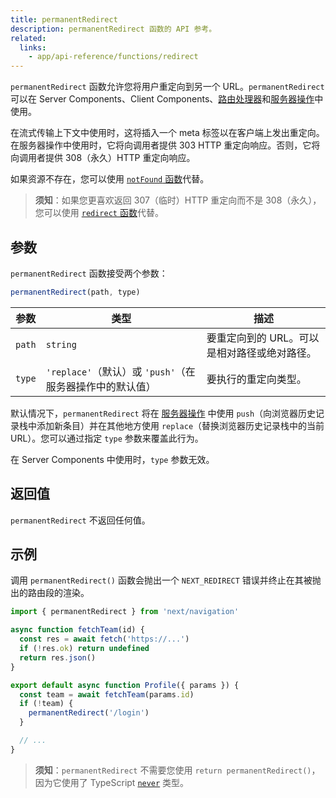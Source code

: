 ```yaml
---
title: permanentRedirect
description: permanentRedirect 函数的 API 参考。
related:
  links:
    - app/api-reference/functions/redirect
---
```


`permanentRedirect` 函数允许您将用户重定向到另一个 URL。`permanentRedirect` 可以在 Server Components、Client Components、[路由处理器](/docs/app/building-your-application/routing/route-handlers)和[服务器操作](/docs/app/building-your-application/data-fetching/server-actions-and-mutations)中使用。

在流式传输上下文中使用时，这将插入一个 meta 标签以在客户端上发出重定向。在服务器操作中使用时，它将向调用者提供 303 HTTP 重定向响应。否则，它将向调用者提供 308（永久）HTTP 重定向响应。

如果资源不存在，您可以使用 [`notFound` 函数](/docs/app/api-reference/functions/not-found)代替。

> **须知**：如果您更喜欢返回 307（临时）HTTP 重定向而不是 308（永久），您可以使用 [`redirect` 函数](/docs/app/api-reference/functions/redirect)代替。

## 参数

`permanentRedirect` 函数接受两个参数：

```js
permanentRedirect(path, type)
```

| 参数   | 类型                                                           | 描述                                                     |
| ------ | ------------------------------------------------------------- | -------------------------------------------------------- |
| `path` | `string`                                                      | 要重定向到的 URL。可以是相对路径或绝对路径。           |
| `type` | `'replace'`（默认）或 `'push'`（在服务器操作中的默认值） | 要执行的重定向类型。                                   |

默认情况下，`permanentRedirect` 将在 [服务器操作](/docs/app/building-your-application/data-fetching/server-actions-and-mutations) 中使用 `push`（向浏览器历史记录栈中添加新条目）并在其他地方使用 `replace`（替换浏览器历史记录栈中的当前 URL）。您可以通过指定 `type` 参数来覆盖此行为。

在 Server Components 中使用时，`type` 参数无效。

## 返回值

`permanentRedirect` 不返回任何值。

## 示例

调用 `permanentRedirect()` 函数会抛出一个 `NEXT_REDIRECT` 错误并终止在其被抛出的路由段的渲染。

```jsx filename="app/team/[id]/page.js"
import { permanentRedirect } from 'next/navigation'

async function fetchTeam(id) {
  const res = await fetch('https://...')
  if (!res.ok) return undefined
  return res.json()
}

export default async function Profile({ params }) {
  const team = await fetchTeam(params.id)
  if (!team) {
    permanentRedirect('/login')
  }

  // ...
}
```

> **须知**：`permanentRedirect` 不需要您使用 `return permanentRedirect()`，因为它使用了 TypeScript [`never`](https://www.typescriptlang.org/docs/handbook/2/functions.html#never) 类型。